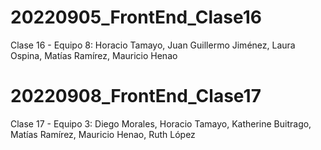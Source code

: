 # 20220905_FrontEnd_Clase16
Clase 16 - Equipo 8: Horacio Tamayo, Juan Guillermo Jiménez, Laura Ospina, Matías Ramírez, Mauricio Henao

# 20220908_FrontEnd_Clase17
Clase 17 - Equipo 3: Diego Morales, Horacio Tamayo, Katherine Buitrago, Matías Ramírez, Mauricio Henao, Ruth López
